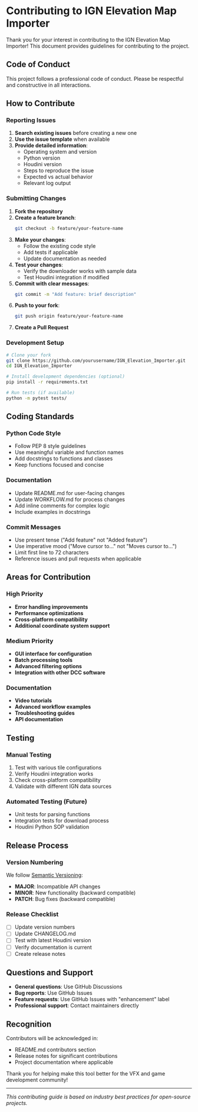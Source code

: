 # Contributing to IGN Elevation Map Importer

Thank you for your interest in contributing to the IGN Elevation Map Importer! This document provides guidelines for contributing to the project.

## Code of Conduct

This project follows a professional code of conduct. Please be respectful and constructive in all interactions.

## How to Contribute

### Reporting Issues

1. **Search existing issues** before creating a new one
2. **Use the issue template** when available
3. **Provide detailed information**:
   - Operating system and version
   - Python version
   - Houdini version
   - Steps to reproduce the issue
   - Expected vs actual behavior
   - Relevant log output

### Submitting Changes

1. **Fork the repository**
2. **Create a feature branch**:
   ```bash
   git checkout -b feature/your-feature-name
   ```
3. **Make your changes**:
   - Follow the existing code style
   - Add tests if applicable
   - Update documentation as needed
4. **Test your changes**:
   - Verify the downloader works with sample data
   - Test Houdini integration if modified
5. **Commit with clear messages**:
   ```bash
   git commit -m "Add feature: brief description"
   ```
6. **Push to your fork**:
   ```bash
   git push origin feature/your-feature-name
   ```
7. **Create a Pull Request**

### Development Setup

```bash
# Clone your fork
git clone https://github.com/yourusername/IGN_Elevation_Importer.git
cd IGN_Elevation_Importer

# Install development dependencies (optional)
pip install -r requirements.txt

# Run tests (if available)
python -m pytest tests/
```

## Coding Standards

### Python Code Style
- Follow PEP 8 style guidelines
- Use meaningful variable and function names
- Add docstrings to functions and classes
- Keep functions focused and concise

### Documentation
- Update README.md for user-facing changes
- Update WORKFLOW.md for process changes
- Add inline comments for complex logic
- Include examples in docstrings

### Commit Messages
- Use present tense ("Add feature" not "Added feature")
- Use imperative mood ("Move cursor to..." not "Moves cursor to...")
- Limit first line to 72 characters
- Reference issues and pull requests when applicable

## Areas for Contribution

### High Priority
- **Error handling improvements**
- **Performance optimizations**
- **Cross-platform compatibility**
- **Additional coordinate system support**

### Medium Priority
- **GUI interface for configuration**
- **Batch processing tools**
- **Advanced filtering options**
- **Integration with other DCC software**

### Documentation
- **Video tutorials**
- **Advanced workflow examples**
- **Troubleshooting guides**
- **API documentation**

## Testing

### Manual Testing
1. Test with various tile configurations
2. Verify Houdini integration works
3. Check cross-platform compatibility
4. Validate with different IGN data sources

### Automated Testing (Future)
- Unit tests for parsing functions
- Integration tests for download process
- Houdini Python SOP validation

## Release Process

### Version Numbering
We follow [Semantic Versioning](https://semver.org/):
- **MAJOR**: Incompatible API changes
- **MINOR**: New functionality (backward compatible)
- **PATCH**: Bug fixes (backward compatible)

### Release Checklist
- [ ] Update version numbers
- [ ] Update CHANGELOG.md
- [ ] Test with latest Houdini version
- [ ] Verify documentation is current
- [ ] Create release notes

## Questions and Support

- **General questions**: Use GitHub Discussions
- **Bug reports**: Use GitHub Issues
- **Feature requests**: Use GitHub Issues with "enhancement" label
- **Professional support**: Contact maintainers directly

## Recognition

Contributors will be acknowledged in:
- README.md contributors section
- Release notes for significant contributions
- Project documentation where applicable

Thank you for helping make this tool better for the VFX and game development community!

---

*This contributing guide is based on industry best practices for open-source projects.*